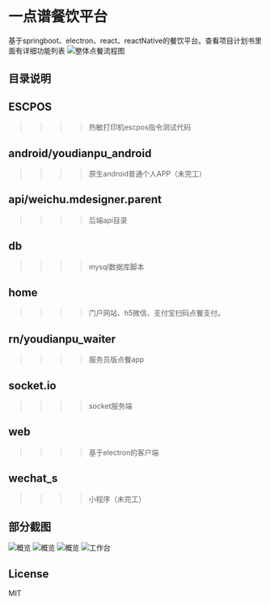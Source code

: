 
一点谱餐饮平台
====
基于springboot、electron、react、reactNative的餐饮平台。查看项目计划书里面有详细功能列表
![整体点餐流程图](https://github.com/tangxingchu/yidpu/blob/master/sample/%E4%B8%AD%E5%B0%8F%E9%A4%90%E5%8E%85.png)

目录说明
-------
## ESCPOS
>>>>热敏打印机escpos指令测试代码
## android/youdianpu_android
>>>>原生android普通个人APP（未完工）
## api/weichu.mdesigner.parent
>>>>后端api目录
## db
>>>>mysql数据库脚本
## home
>>>> 门户网站、h5微信、支付宝扫码点餐支付。
## rn/youdianpu_waiter
>>>> 服务员版点餐app
## socket.io
>>>> socket服务端
## web
>>>> 基于electron的客户端
## wechat_s
>>>> 小程序（未完工）

部分截图
-------
![概览](https://github.com/tangxingchu/yidpu/blob/master/sample/1558161812772.jpg)
![概览](https://github.com/tangxingchu/yidpu/blob/master/sample/1558161856684.jpg)
![概览](https://github.com/tangxingchu/yidpu/blob/master/sample/1558161881168.jpg)
![工作台](https://github.com/tangxingchu/yidpu/blob/master/sample/1558161900997.jpg)

License
-------
MIT
